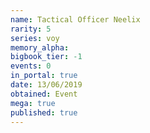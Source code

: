 ```yaml
---
name: Tactical Officer Neelix
rarity: 5
series: voy
memory_alpha:
bigbook_tier: -1
events: 0
in_portal: true
date: 13/06/2019
obtained: Event
mega: true
published: true
---
```




